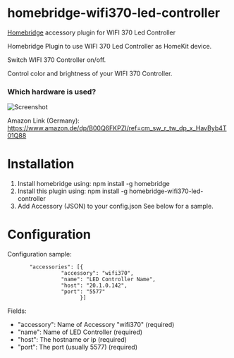 # homebridge-wifi370-led-controller
[Homebridge](https://github.com/nfarina/homebridge) accessory plugin for WIFI 370 Led Controller

Homebridge Plugin to use WIFI 370 Led Controller as HomeKit device.

Switch WIFI 370 Controller on/off.
  
Control color and brightness of your WIFI 370 Controller.

### Which hardware is used?

![Screenshot](https://dl.dropboxusercontent.com/u/13344648/dev/wifi370img.PNG)

Amazon Link (Germany):<br>
https://www.amazon.de/dp/B00Q6FKPZI/ref=cm_sw_r_tw_dp_x_HavByb4T01Q88


# Installation

1. Install homebridge using: npm install -g homebridge
2. Install this plugin using: npm install -g homebridge-wifi370-led-controller
3. Add Accessory (JSON) to your config.json See below for a sample.

# Configuration

Configuration sample:

 ```
        "accessories": [{
                  "accessory": "wifi370",
                  "name": "LED Controller Name",
                  "host": "20.1.0.142",
                  "port": "5577"
                        }]
```

Fields:

* "accessory": Name of Accessory "wifi370" (required)
* "name": Name of LED Controller (required)
* "host": The hostname or ip (required)
* "port": The port (usually 5577) (required)
